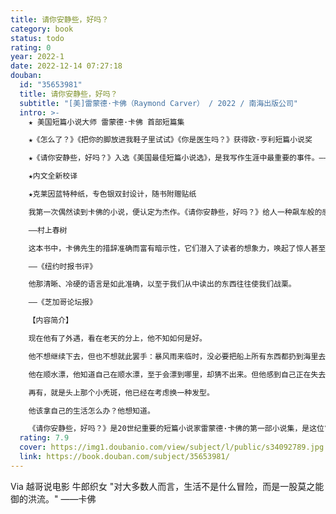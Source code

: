 ```yaml
---
title: 请你安静些，好吗？
category: book
status: todo
rating: 0
year: 2022-1
date: 2022-12-14 07:27:18
douban:
  id: "35653981"
  title: 请你安静些，好吗？
  subtitle: "[美]雷蒙德·卡佛（Raymond Carver） / 2022 / 南海出版公司"
  intro: >-
    ★ 美国短篇小说大师 雷蒙德·卡佛 首部短篇集

    ★《怎么了？》《把你的脚放进我鞋子里试试》《你是医生吗？》获得欧·亨利短篇小说奖

    ★《请你安静些，好吗？》入选《美国最佳短篇小说选》，是我写作生涯中最重要的事件。——雷蒙德·卡佛

    ★内文全新校译

    ★克莱因蓝特种纸，专色银双封设计，随书附赠贴纸

    我第一次偶然读到卡佛的小说，便认定为杰作。《请你安静些，好吗？》给人一种飙车般的感觉。雷蒙德·卡佛终其一生，拼命坚持写作雷蒙德·卡佛的故事。由于他通过写作稍稍拯救了自己，我们也往往会获得些许拯救。这大概就是全世界读者热心阅读卡佛作品的理由之一。

    ——村上春树

    这本书中，卡佛先生的措辞准确而富有暗示性，它们潜入了读者的想象力，唤起了惊人甚至令人羞耻的期待。

    ——《纽约时报书评》

    他那清晰、冷硬的语言是如此准确，以至于我们从中读出的东西往往使我们战栗。

    ——《芝加哥论坛报》

    【内容简介】

    现在他有了外遇，看在老天的分上，他不知如何是好。

    他不想继续下去，但也不想就此罢手：暴风雨来临时，没必要把船上所有东西都扔到海里去。

    他在顺水漂，他知道自己在顺水漂，至于会漂到哪里，却猜不出来。但他感到自己正在失去对所有事情的掌控。所有事情。

    再有，就是头上那个小秃斑，他已经在考虑换一种发型。

    他该拿自己的生活怎么办？他想知道。

    《请你安静些，好吗？》是20世纪重要的短篇小说家雷蒙德·卡佛的第一部小说集，是这位“改变小说走向”的大师的文学起点。失业，失眠，失婚，破产，外遇，一团乱麻的生活……卡佛以极简却精准的文字，将普通人的种种生活境遇写得朴实而暗含张力。生活的疑问常常没有答案，但我们会在书中看见自己，也看见一位伟大作家的起航。
  rating: 7.9
  cover: https://img1.doubanio.com/view/subject/l/public/s34092789.jpg
  link: https://book.douban.com/subject/35653981/
---
```


Via 越哥说电影 牛郎织女 "对大多数人而言，生活不是什么冒险，而是一股莫之能御的洪流。" ——卡佛
